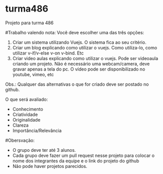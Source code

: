 # turma486
Projeto para turma 486

#Trabalho valendo nota:
Você deve escolher uma das três opções:

1. Criar um sistema utilizando Vuejs. O sistema fica ao seu critério.
2. Criar um blog explicando como utilizar o vuejs. Como utiliza-lo, como utilizar v-if/v-else 
v-on v-bind. Etc
3. Criar video aulas explicando como utilizar o vuejs. Pode ser videoaula criando um projeto. 
Não é necessário uma webcam/camera, deve gravar apenas a tela do pc. 
O vídeo pode ser disponibilizado no youtube, vimeo, etc

Obs.: Qualquer das alternativas o que for criado deve ser postado no github.

O que será avaliado:
* Conhecimento
* Criatividade
* Originalidade
* Clareza
* Importância/Relevância

#Obersvação:
* O grupo deve ter até 3 alunos.
* Cada grupo deve fazer um pull request nesse projeto para colocar o nome dos integrantes da equipe e o link do projeto do github
* Não pode haver projetos parecidos.